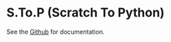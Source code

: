 # S.To.P (Scratch To Python)

See the [Github](https://github.com/dantechguy/stop/) for documentation.